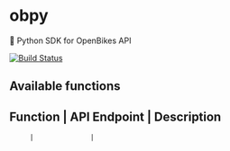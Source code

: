 # obpy
:snake: Python SDK for OpenBikes API

[![Build Status](https://travis-ci.org/OpenBikes/obpy.svg?branch=master)](https://travis-ci.org/OpenBikes/obpy)

## Available functions

Function | API Endpoint | Description
-------------------------------------
         |              | 